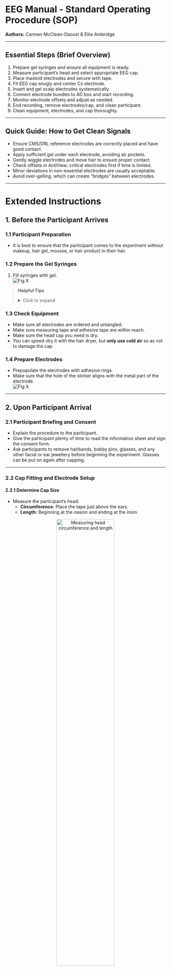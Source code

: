 # EEG Manual - Standard Operating Procedure (SOP)
**Authors:** Carmen McClean-Daoust & Ellie Ambridge

---

## Essential Steps (Brief Overview)

1. Prepare gel syringes and ensure all equipment is ready.  
2. Measure participant’s head and select appropriate EEG cap.  
3. Place mastoid electrodes and secure with tape.  
4. Fit EEG cap snugly and center Cz electrode.  
5. Insert and gel scalp electrodes systematically.  
6. Connect electrode bundles to AD box and start recording.  
7. Monitor electrode offsets and adjust as needed.  
8. End recording, remove electrodes/cap, and clean participant.  
9. Clean equipment, electrodes, and cap thoroughly.  

---

## Quick Guide: How to Get Clean Signals

- Ensure CMS/DRL reference electrodes are correctly placed and have good contact.  
- Apply sufficient gel under each electrode, avoiding air pockets.  
- Gently wiggle electrodes and move hair to ensure proper contact.  
- Check offsets in ActiView; critical electrodes first if time is limited.  
- Minor deviations in non-essential electrodes are usually acceptable.  
- Avoid over-gelling, which can create “bridges” between electrodes.  

---

# Extended Instructions

## 1. Before the Participant Arrives

### 1.1 Participant Preparation
- It is best to ensure that the participant comes to the experiment without makeup, hair gel, mousse, or hair product in their hair.

### 1.2 Prepare the Gel Syringes
1. Fill syringes with gel.  
   ![Fig X](../images/EEG_FigX.png)  
> **Helpful Tips**  
> <details>
> <summary>Click to expand</summary>
>   
> - Whenever possible, use 412 syringes.  
> - Make sure the gel has settled at the bottom of the electrode gel tube before transferring it into the syringe to prevent air bubbles. If you notice air pockets, tap the tube firmly on a hard surface or shake it gently to release them.  
> - Do not fill syringes completely to the top; otherwise, the gel will overflow when you insert the plunger.  
> - Make sure to clean gel off the tip of the tube before and after filling the syringes to prevent them from getting blocked.  
> </details>

### 1.3 Check Equipment
- Make sure all electrodes are ordered and untangled.  
- Make sure measuring tape and adhesive tape are within reach.  
- Make sure the head cap you need is dry.  
- You can speed-dry it with the hair dryer, but **only use cold air** so as not to damage the cap.

### 1.4 Prepare Electrodes
- Prepopulate the electrodes with adhesive rings.  
- Make sure that the hole of the sticker aligns with the metal part of the electrode.  
  ![Fig X](../images/EEG_FigX.png)

---

## 2. Upon Participant Arrival

### 2.1 Participant Briefing and Consent
- Explain the procedure to the participant.  
- Give the participant plenty of time to read the information sheet and sign the consent form.  
- Ask participants to remove hairbands, bobby pins, glasses, and any other facial or ear jewellery before beginning the experiment. Glasses can be put on again after capping. 

---

### 2.2 Cap Fitting and Electrode Setup

#### 2.2.1 Determine Cap Size
- Measure the participant’s head:  
  - **Circumference:** Place the tape just above the ears. 
  - **Length:** Beginning at the nasion and ending at the inion.

<p align="center">
    <img src="../images/EEG_Fig_Measurement.png" alt="Measuring head circumference and length" width="60%">
    <br>
    <em>Figure X. Measuring head circumference and length.</em>
  </p>

      
- The sizes can be found on the label in the back of the cap.  
> **Helpful Tips**  
> <details>
> <summary>Click to expand</summary>
> 
> - Always choose the smallest cap you can based on their head size. (For example, if the participant’s head circumference is x cm → use head cap x–x cm).  
> </details>

#### 2.2.2 Prepare Mastoid Electrode Sites
- Wipe behind the participant’s ears with an alcohol wipe.  
- Dry off with a paper towel.
> **Helpful Tips**  
> <details>
> <summary>Click to expand</summary>
> 
> - If your participant is wearing makeup, take extra care to ensure it is completely removed from the mastoid electrode placement site before proceeding. This is an important reference point for the EEG setup, so you want to make sure the electrode stays securely in place 
> </details>


#### 2.2.3 Place Mastoid Electrodes
- Place electrode on mastoid site by lining it up with the preauricular point and mastoid process.

<p align="center">
    <img src="../images/EEG_Fig_Mastoid.png" alt="Mastoid Electrode Placement" width="60%">
    <br>
    <em>Figure X. Mastoid Electrode Placement.</em>
  </p>

- **Helpful Tips**  
> <details>
> <summary>Click to expand</summary>
> 
> - Begin the gelling process systematically (e.g., in strips or rows).  
>
> - Make sure you get close in behind the ear.  
> - Secure the electrode with extra tape.  
> - Make sure you don't stick participant’s hair down.  
> </details>

#### 2.2.4 Fit the EEG Cap
- Ask the participant to look up toward the ceiling and place the cap on their head.  
- Hold the ear flaps and pull cap down, wiggling slightly side to side.  
- Make sure you pull the cap down to really get it tight.  
- Ask the participant to do up the chin strap while you hold the mastoids still.  
- Then get the participant to pull their ears through.

#### 2.2.5 Center and Align the Cap
- Make sure the cap is properly centered. ![Fig X](../images/EEG_FigX.png)  
- Use a measuring tape to ensure that the Cz (Vertex) is in the center of the head:  
  - Halfway between the nasion and inion  
  - Halfway between the ears

---

### 2.3 Begin Gelling Electrodes
1. Carefully push the blunt needle through the electrode aperture until it reaches the participant’s scalp.  
2. Gently move some hair to the side by pushing the tip of the needle side to side.  
3. Lift the syringe slightly (otherwise the blunted needle will be covered by the skin and no gel can come out).  
4. Use the nozzle to apply a small amount of gel.  
5. Spread the gel with a circular motion of the needle on the scalp, but do not overdo it. Too much gel can create “bridges” between electrodes.  
6. Slowly retract the needle, injecting enough gel to fill any air pockets left by the needle.

> **Helpful Tips**  
> <details>
> <summary>Click to expand</summary>
> 
> - Carry out the gelling process systematically (e.g., in strips or rows) to avoid forgetting which ones you’ve already done.  
> - Place syringe between middle and index finger and use your palm to press down on the plunger.   
> - Be especially careful around CMS/DRL electrodes as these are crucial for proper data collection.   
> </details>

---

### 2.4 Attach Electrodes
- The electrodes are numbered. Insert them in ascending order to avoid tangling.  
- Click electrodes into aperture; if resistance is felt, add more gel.  

> **Helpful Tips**  
> <details>
> <summary>Click to expand</summary>
> 
> - Handle electrodes with care; they are delicate.  
> - Drape electrode wires over your shoulder to avoid dragging on the floor.  
> - Ensure electrodes aren’t clicked in at an angle. 
> - Make sure tails point in the direction you want wires to lie. 
> - Each electrode has a tail; orient it so the wires run neatly down the back of the participant’s neck.  
> - Leave the C-line electrodes until last as they’re most awkward to set up.
> - For transport: ask the participant to hold remaining leads in one hand to prevent trailing while walking.
> </details>

---

### 2.5 Connect Electrode Bundles to AD Box
- Face leads away from participant.  
- Tape bundles to the table to prevent movement.  
  ![Fig X](../images/EEG_FigX.png)

---

## 3. Computer Setup
1. Open ActiView software.  
2. Navigate to **About ActiView → Set Up Configuration File → Start → Start File**.  
3. Browse to your folder and choose a filename (e.g., MyStudy_SubXXX).  
4. Confirm folder path.  
5. Check battery status of AD box. ![Fig X](../images/EEG_FigX.png)

---

## 4. Data Quality Checks
- Switch to **Electrode Offset** tab.  
- Set Displayed Range Scale to 50 µV.  
- Click Reference → Free Choice → select electrodes for closer inspection ![Fig X](../images/EEG_FigX.png) .  
- Ensure electrode offset is between -10 µV and +10 µV.  
- Poor DRL/CMS connections affect all electrodes.  
- Stable, non-flickering electrodes are essential.

> **Helpful Tips**  
> <details>
> <summary>Click to expand</summary>
> 
> - Reclick, add/remove gel, move hair, or wiggle electrode if offsets are off.  
> - If the cap-label is not sticking out, it can distort signals ![Fig X](../images/EEG_FigX.png).  
> - Minor deviations in non-critical electrodes are acceptable if youor time is limited.  
> </details>

- Faulty electrodes far outside [-10 µV, +10 µV] may need replacement. Note non-essential electrodes in session log if needed.

- Final check: ActiView should resemble Figure x. ![Fig X](../images/EEG_FigX.png)

---

## 5. Starting and Ending the Recording
1. Press **Pause** to start recording. “Saving” turns green.  
2. At experiment end, click **Pause → Stop**.  
3. Turn off AD box.

---

## 6. Post-Experiment

### 6.1 Disconnect Electrode Bundles
- Push tabs and lift by base.  
> **Helpful Tips**  
> <details>
> <summary>Click to expand</summary>
> 
> - Avoid lifting by wires to prevent damage.  
> </details>

### 6.2 Remove Cap and Electrodes
- Unclip chinstrap.  
- Remove electrodes by housing, not wire; pinch to unclip.  
> **Helpful Tips**  
> <details>
> <summary>Click to expand</summary>
> 
> - Twist electrodes gently into position so you can use the plastic base as leverage ![Fig X](../images/EEG_FigX.png) .  
> - Drape bundles over shoulder to prevent dragging.  
> - Hang each bundle neatly after unclipping to prevent them from getting tangled.  
> </details>

### 6.3 Participant Clean-Up
- Show participant to shower/sink.  
- Provide towel and shampoo if needed.

---

## 7. Cleaning Equipment

### 7.1 Syringes
- Remove excess gel; rinse thoroughly with warm water.  
- Do not use soap.

### 7.2 Protect AD Connectors from Water Damage
- Cover connectors with sandwich bag; hang in an elevated position above the sink to avoid water entry ![Fig X](../images/EEG_FigX.png).

### 7.3 Electrodes
- Rinse in warm water, gently using fingers.  
- Dry with paper towel.  
> **Helpful Tips**  
> <details>
> <summary>Click to expand</summary>
> 
> - Work systematically to ensure all electrodes are cleaned (ascending order or by region).  
> </details>

### 7.4 Cap
- Wash in plastic tub with specialist soap. ![Fig X](../images/EEG_FigX.png)  
> **Helpful Tips**  
> <details>
> <summary>Click to expand</summary>
> 
> - Use brush to poke through electrode holes.  
> - Track which electrodes you’ve cleaned.  
> </details>

- Hang cap to dry; if needed for next participant, use cold-air hairdryer only.  


---
